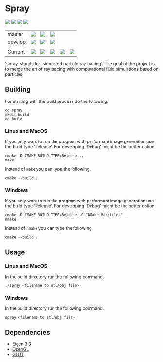 # Spray

![](https://img.shields.io/github/languages/top/lyrahgames/spray.svg?style=for-the-badge)
![](https://img.shields.io/github/languages/code-size/lyrahgames/spray.svg?style=for-the-badge)
![](https://img.shields.io/github/repo-size/lyrahgames/spray.svg?style=for-the-badge)
![](https://img.shields.io/github/license/lyrahgames/spray.svg?style=for-the-badge)

<b>
<table>
    <tr>
        <td>
            master
        </td>
        <td>
            <a href="https://github.com/lyrahgames/spray">
                <img src="https://img.shields.io/github/last-commit/lyrahgames/spray/master.svg?logo=github&logoColor=white">
            </a>
        </td>    
        <td>
            <a href="https://circleci.com/gh/lyrahgames/spray/tree/master"><img src="https://circleci.com/gh/lyrahgames/spray/tree/master.svg?style=svg"></a>
        </td>
        <td>
            <a href="https://codecov.io/gh/lyrahgames/spray">
              <img src="https://codecov.io/gh/lyrahgames/spray/branch/master/graph/badge.svg" />
            </a>
        </td>
    </tr>
    <tr>
        <td>
            develop
        </td>
        <td>
            <a href="https://github.com/lyrahgames/spray/tree/develop">
                <img src="https://img.shields.io/github/last-commit/lyrahgames/spray/develop.svg?logo=github&logoColor=white">
            </a>
        </td>    
        <td>
            <a href="https://circleci.com/gh/lyrahgames/spray/tree/develop"><img src="https://circleci.com/gh/lyrahgames/spray/tree/develop.svg?style=svg"></a>
        </td>
        <td>
            <a href="https://codecov.io/gh/lyrahgames/spray">
              <img src="https://codecov.io/gh/lyrahgames/spray/branch/develop/graph/badge.svg" />
            </a>
        </td>
    </tr>
    <tr>
        <td>
        </td>
    </tr>
    <tr>
        <td>
            Current
        </td>
        <td>
            <a href="https://github.com/lyrahgames/spray">
                <img src="https://img.shields.io/github/commit-activity/y/lyrahgames/spray.svg?logo=github&logoColor=white">
            </a>
        </td>
        <td>
            <img src="https://img.shields.io/github/release/lyrahgames/spray.svg?logo=github&logoColor=white">
        </td>
        <td>
            <img src="https://img.shields.io/github/release-pre/lyrahgames/spray.svg?label=pre-release&logo=github&logoColor=white">
        </td>
        <td>
            <img src="https://img.shields.io/github/tag/lyrahgames/spray.svg?logo=github&logoColor=white">
        </td>
        <td>
            <img src="https://img.shields.io/github/tag-date/lyrahgames/spray.svg?label=latest%20tag&logo=github&logoColor=white">
        </td>
    </tr>
</table>
</b>

'spray' stands for 'simulated particle ray tracing'.
The goal of the project is to merge the art of ray tracing with computational fluid simulations based on particles.

## Building
For starting with the build process do the following.

    cd spray
    mkdir build
    cd build

### Linux and MacOS
If you only want to run the program with performant image generation use the build type 'Release'.
For developing 'Debug' might be the better option.

    cmake -D CMAKE_BUILD_TYPE=Release ..
    make

Instead of `make` you can type the following.

    cmake --build .

### Windows
If you only want to run the program with performant image generation use the build type 'Release'.
For developing 'Debug' might be the better option.

    cmake -D CMAKE_BUILD_TYPE=Release -G "NMake Makefiles" ..
    nmake

Instead of `nmake` you can type the following.
    
    cmake --build .

## Usage
### Linux and MacOS
In the build directory run the following command.

    ./spray <filename to stl/obj file>

### Windows
In the build directory run the following command.

    spray <filename to stl/obj file>

## Dependencies
- [Eigen 3.3](http://eigen.tuxfamily.org/index.php?title=Main_Page)
- [OpenGL](https://www.opengl.org/)
- [GLUT](https://www.opengl.org/resources/libraries/glut/)